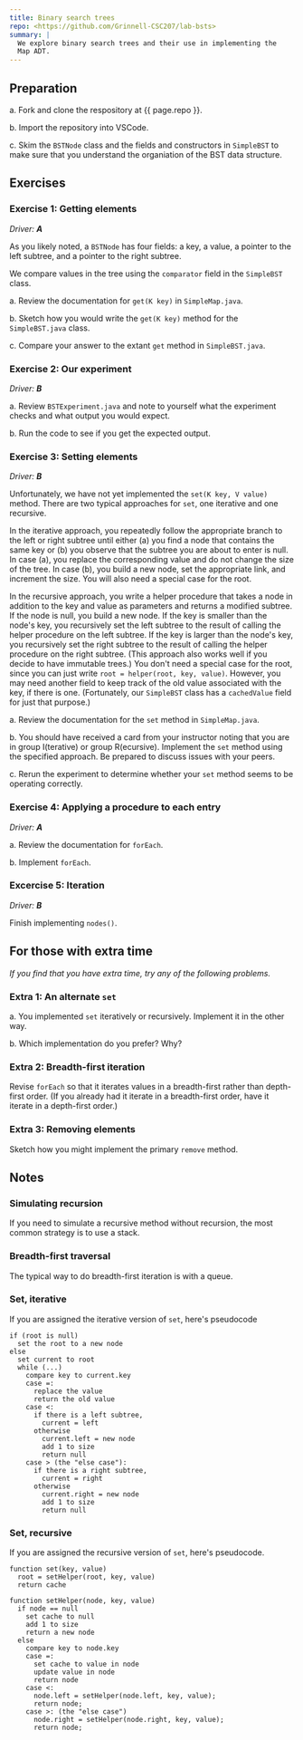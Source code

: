 ```yaml
---
title: Binary search trees
repo: <https://github.com/Grinnell-CSC207/lab-bsts>
summary: |
  We explore binary search trees and their use in implementing the
  Map ADT.
---
```

Preparation
-----------

a. Fork and clone the respository at {{ page.repo }}.

b. Import the repository into VSCode.

c. Skim the `BSTNode` class and the fields and constructors in
`SimpleBST` to make sure that you understand the organiation of the
BST data structure.

Exercises
---------

### Exercise 1: Getting elements

_Driver: **A**_

As you likely noted, a `BSTNode` has four fields: a key, a value, a pointer
to the left subtree, and a pointer to the right subtree.

We compare values in the tree using the `comparator` field in the
`SimpleBST` class.

a. Review the documentation for `get(K key)` in `SimpleMap.java`.

b. Sketch how you would write the `get(K key)` method for the
`SimpleBST.java` class.

c. Compare your answer to the extant `get` method in `SimpleBST.java`.

### Exercise 2: Our experiment

_Driver: **B**_

a. Review `BSTExperiment.java` and note to yourself what the experiment
checks and what output you would expect.

b. Run the code to see if you get the expected output.

### Exercise 3: Setting elements

_Driver: **B**_

Unfortunately, we have not yet implemented the `set(K key, V value)`
method.  There are two typical approaches  for `set`, one iterative
and one recursive.

In the iterative approach, you repeatedly follow the appropriate
branch to the left or right subtree until either (a) you find a
node that contains the same key or (b) you observe that the subtree
you are about to enter is null.  In case (a), you replace the
corresponding value and do not change the size of the tree.  In
case (b), you build a new node, set the appropriate link, and
increment the size.  You will also need a special case for the root.

In the recursive approach, you write a helper procedure that takes
a node in addition to the key and value as parameters and returns a
modified subtree.  If the node is null, you build a new node.  If the
key is smaller than the node's key, you recursively set the left
subtree to the result of calling the helper procedure on the left
subtree.  If the key is larger than the node's key, you recursively
set the right subtree to the result of calling the helper procedure
on the right subtree.  (This approach also works well if you decide
to have immutable trees.)  You don't need a special case for the
root, since you can just write `root = helper(root, key, value)`.
However, you may need another field to keep track of the old value
associated with the key, if there is one.  (Fortunately, our
`SimpleBST` class has a `cachedValue` field for just that purpose.)

a. Review the documentation for the `set` method in `SimpleMap.java`.

b. You should have received a card from your instructor noting that
you are in group I(terative) or group R(ecursive).  Implement the
`set` method using the specified approach.  Be prepared to discuss
issues with your peers.

c. Rerun the experiment to determine whether your `set` method seems
to be operating correctly.

### Exercise 4: Applying a procedure to each entry

_Driver: **A**_

a. Review the documentation for `forEach`.

b. Implement `forEach`.

### Excercise 5: Iteration

_Driver: **B**_

Finish implementing `nodes()`.

For those with extra time
-------------------------

_If you find that you have extra time, try any of the following
problems._

### Extra 1: An alternate `set`

a. You implemented `set` iteratively or recursively.  Implement it in the
other way.

b. Which implementation do you prefer?  Why?

### Extra 2: Breadth-first iteration

Revise `forEach` so that it iterates values in a breadth-first
rather than depth-first order.  (If you already had it iterate in
a breadth-first order, have it iterate in a depth-first order.)

### Extra 3: Removing elements

Sketch how you might implement the primary `remove` method.

Notes
-----

### Simulating recursion

If you need to simulate a recursive method without recursion, the most
common strategy is to use a stack.

### Breadth-first traversal

The typical way to do breadth-first iteration is with a queue.

### Set, iterative

If you are assigned the iterative version of `set`, here's pseudocode

```text
if (root is null)
  set the root to a new node
else
  set current to root
  while (...) 
    compare key to current.key
    case =:
      replace the value
      return the old value
    case <:
      if there is a left subtree, 
        current = left
      otherwise
        current.left = new node
        add 1 to size
        return null
    case > (the "else case"):
      if there is a right subtree, 
        current = right
      otherwise
        current.right = new node
        add 1 to size
        return null
```

### Set, recursive

If you are assigned the recursive version of `set`, here's pseudocode.

```text
function set(key, value)
  root = setHelper(root, key, value)
  return cache

function setHelper(node, key, value)
  if node == null
    set cache to null
    add 1 to size
    return a new node
  else
    compare key to node.key
    case =:
      set cache to value in node
      update value in node
      return node
    case <:
      node.left = setHelper(node.left, key, value);
      return node;
    case >: (the "else case")
      node.right = setHelper(node.right, key, value);
      return node;
```
